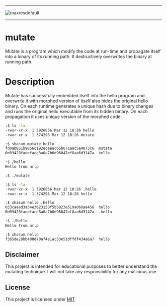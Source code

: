 _____________________________________________
![maxresdefault](https://github.com/user-attachments/assets/c13da007-630b-4e08-91ff-d567717c3d2d)
______________________________________________
# mutate
Mutate is a program which modify the code at run-time and propagate itself into a binary of its running path. It destructively overwrites the binary at running path.

# Description
Mutate has successfully embedded itself into the hello program and overwrite it with morphed version of itself also hides the original hello binary. On each runtime generates a unique hash due to binary changes and runs the original hello executable from its hidden binary. On each propagation it uses unique version of the morphed code. 

```bash
:$ ls -la
-rwxr-xr-x  1 3926856 Mar 12 18:26 hello
-rwxr-xr-x  1 374296 Mar 12 18:26 mutate

:$ shasum mutate hello 
fd0ab851b9856c192eceeac65b071a9c5a4073c6  mutate
0d09428faeeface8a0a7b0d96047ef8aa6d3147a  hello

:$ /hello 
Hello from ar.p

:$ ./mutate

:$ ls -la
-rwxr-xr-x  1 3926856 Mar 12 18:26 .hello
-rwxr-xr-x  1 374296 Mar 12 18:26 hello

:$ shasum hello .hello 
033caaad3a54e3623150f5b5823e519a068ae456  hello
0d09428faeeface8a0a7b0d96047ef8aa6d3147a  .hello

:$ ./hello
Hello from ar.p

:$ shasum hello 
f365de28bb408d70af4e1ac53e51dffdf434e6a7  hello
```
## Disclaimer
This project is intended for educational purposes to better understand the mutating technique. I will not take any responsibility for any malicious use.

## License
This project is licensed under [MIT](https://github.com/0x00snape/mutate/blob/main/LICENSE)

